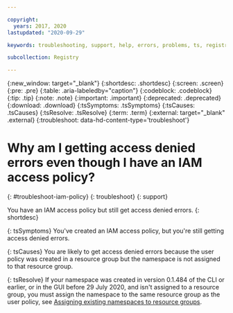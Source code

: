 ```yaml
---

copyright:
  years: 2017, 2020
lastupdated: "2020-09-29"

keywords: troubleshooting, support, help, errors, problems, ts, registry, iam, access denied, iam access policy

subcollection: Registry

---
```


{:new_window: target="_blank"}
{:shortdesc: .shortdesc}
{:screen: .screen}
{:pre: .pre}
{:table: .aria-labeledby="caption"}
{:codeblock: .codeblock}
{:tip: .tip}
{:note: .note}
{:important: .important}
{:deprecated: .deprecated}
{:download: .download}
{:tsSymptoms: .tsSymptoms}
{:tsCauses: .tsCauses}
{:tsResolve: .tsResolve}
{:term: .term}
{:external: target="_blank" .external}
{:troubleshoot: data-hd-content-type='troubleshoot'}

# Why am I getting access denied errors even though I have an IAM access policy?
{: #troubleshoot-iam-policy}
{: troubleshoot}
{: support}

You have an IAM access policy but still get access denied errors.
{: shortdesc}

{: tsSymptoms}
You've created an IAM access policy, but you're still getting access denied errors.

{: tsCauses}
You are likely to get access denied errors because the user policy was created in a resource group but the namespace is not assigned to that resource group.

{: tsResolve}
If your namespace was created in version 0.1.484 of the CLI or earlier, or in the GUI before 29 July 2020, and isn't assigned to a resource group, you must assign the namespace to the same resource group as the user policy, see [Assigning existing namespaces to resource groups](/docs/Registry?topic=Registry-registry_setup_cli_namespace#registry_namespace_assign).
